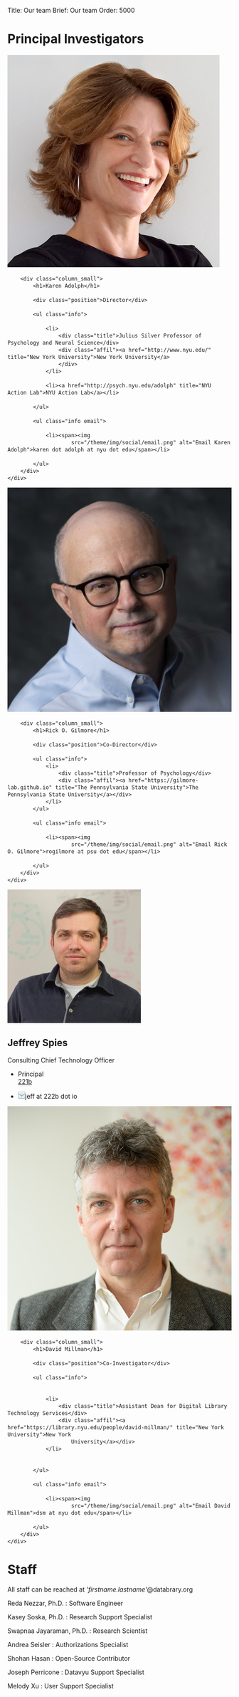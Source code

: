 Title: Our team
Brief: Our team
Order: 5000

# Principal Investigators

<article class="profile cf">
    <div class="row">
        <div class="column_mini">
            <img src="/theme/img/profiles/karen.jpg" alt="Karen Adolph" class="avatar">
        </div>

        <div class="column_small">
            <h1>Karen Adolph</h1>

            <div class="position">Director</div>

            <ul class="info">

                <li>
                    <div class="title">Julius Silver Professor of Psychology and Neural Science</div>
                    <div class="affil"><a href="http://www.nyu.edu/" title="New York University">New York University</a>
                    </div>
                </li>

                <li><a href="http://psych.nyu.edu/adolph" title="NYU Action Lab">NYU Action Lab</a></li>

            </ul>

            <ul class="info email">

                <li><span><img
                        src="/theme/img/social/email.png" alt="Email Karen Adolph">karen dot adolph at nyu dot edu</span></li>

            </ul>
        </div>
    </div>
</article>

<article class="profile cf">
    <div class="row">
        <div class="column_mini">
            <img src="/theme/img/profiles/rick.jpg" alt="Rick O. Gilmore" class="avatar">
        </div>

        <div class="column_small">
            <h1>Rick O. Gilmore</h1>

            <div class="position">Co-Director</div>

            <ul class="info">
                <li>
                    <div class="title">Professor of Psychology</div>
                    <div class="affil"><a href="https://gilmore-lab.github.io" title="The Pennsylvania State University">The Pennsylvania State University</a></div>
                </li>
            </ul>

            <ul class="info email">

                <li><span><img
                        src="/theme/img/social/email.png" alt="Email Rick O. Gilmore">rogilmore at psu dot edu</span></li>

            </ul>
        </div>
    </div>
</article>

<article class="profile cf">
    <div class="row">
        <div class="column_mini">
            <img src="/theme/img/profiles/jeff.jpg" alt="Jeffrey Spies" class="avatar">
        </div>
        <div class="column_small">
            <h1>Jeffrey Spies</h1>
            <div class="position">Consulting Chief Technology Officer</div>
            <ul class="info">
                <li>
                    <div class="title">Principal</div>
                    <div class="affil"><a href="https://jeffspies.com/" title="221b">221b</a></div>
                </li>
            </ul>
            <ul class="info email">
                <li><span><img
                        src="/theme/img/social/email.png" alt="Email Jeffrey Spies">jeff at 222b dot io</span></li>
            </ul>
        </div>
    </div>
</article>

<article class="profile cf">
    <div class="row">
        <div class="column_mini">
            <img src="/theme/img/profiles/david.jpg" alt="David Millman" class="avatar">
        </div>

        <div class="column_small">
            <h1>David Millman</h1>

            <div class="position">Co-Investigator</div>

            <ul class="info">


                <li>
                    <div class="title">Assistant Dean for Digital Library Technology Services</div>
                    <div class="affil"><a href="https://library.nyu.edu/people/david-millman/" title="New York University">New York
                        University</a></div>
                </li>


            </ul>

            <ul class="info email">

                <li><span><img
                        src="/theme/img/social/email.png" alt="Email David Millman">dsm at nyu dot edu</span></li>

            </ul>
        </div>
    </div>
</article>

# Staff

All staff can be reached at *'firstname.lastname'*@databrary.org

Reda Nezzar, Ph.D.
: Software Engineer

Kasey Soska, Ph.D.
: Research Support Specialist

Swapnaa Jayaraman, Ph.D.
: Research Scientist

Andrea Seisler
: Authorizations Specialist

Shohan Hasan
: Open-Source Contributor

Joseph Perricone
: Datavyu Support Specialist

Melody Xu
: User Support Specialist


